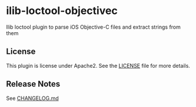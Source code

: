 # ilib-loctool-objectivec

Ilib loctool plugin to parse iOS Objective-C files and extract strings from them

## License

This plugin is license under Apache2. See the [LICENSE](./LICENSE)
file for more details.

## Release Notes

See [CHANGELOG.md](./CHANGELOG.md)
